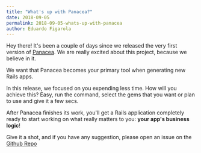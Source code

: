 ```yaml
---
title: "What's up with Panacea?"
date: 2018-09-05
permalink: 2018-09-05-whats-up-with-panacea
author: Eduardo Figarola
---
```


Hey there! It's been a couple of days since we released the very first version of [Panacea](https://rubygems.org/gems/panacea-rails). We are really excited about this project, because we believe in it.

We want that Panacea becomes your primary tool when generating new Rails apps.

In this release, we focused on you expending less time. How will you achieve this? Easy, run the command, select the gems that you want or plan to use and give it a few secs.

After Panacea finishes its work, you'll get a Rails application completely ready to start working on what really matters to you: **your app's business logic**!

Give it a shot, and if you have any suggestion, please open an issue on the [Github Repo](https://github.com/panacea-rails/panacea/issues)
